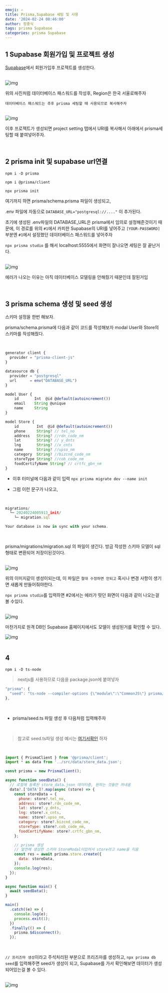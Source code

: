 ```yaml
---
emoji: ✍
title: Prisma,Supabase 세팅 및 사용
date: '2024-02-24 08:46:00'
author: 정중식
tags: prisma Supabase
categories: prisma Supabase
---
```


## 1 Supabase 회원가입 및 프로젝트 생성

[Supabase](https://supabase.com)에서 회원가입후 프로젝트를 생성한다.

<br/>

<img src='./1-1.png' alt=' img' />
<br/>

위의 사진처럼 데이터베이스 패스워드를 작성후,
Region은 한국 서울로해주자

`데이터베이스 패스워드는 추후 prisma 세팅할 때 사용되므로 복사해주자`

<br/>

<img src='./1-2.png' alt=' img' />

<br/>

이후 프로젝트가 생성되면 project setting 탭에서 URI를 복사해서 아래에서
prisma세팅할 때 붙여넣어주자.

<br/>

## 2 prisma init 및 supabase url연결

`npm i -D prisma`

`npm i @prisma/client`

`npx prisma init`

여기까지 하면 prisma/schema.prisma 파일이 생성되고,

.env 파일에 자동으로 `DATABASE_URL="postgresql://...."` 이 추가된다.

초기에 생성된 .env파일의 DATABASE_URL은 prisma에서 임의로 설정해준것이기 때문에,
이 경로를 위의 `#1`에서 카피한 Supabase의 URI를 넣어주고
`[YOUR-PASSWORD]` 부분엔 `#1`에서 설정했던 데이터베이스 패스워드를 넣어주자

`npx prisma studio` 를 해서 localhost:5555에서 화면이 잘나오면 세팅은 잘 끝난거다.

<br/>

<img src='./2-1.png' alt=' img' />

<br/>

에러가 나오는 이유는 아직 데이터베이스 모델링을 안해줬기 때문인데 잘된거임

<br/>

## 3 prisma schema 생성 및 seed 생성

스키마 설정을 한번 해보자.

prisma/schema.prisma에 다음과 같이 코드를 작성해보자
modal User와 Store의 스키마를 작성해줬다.

<br/>

```js
generator client {
  provider = "prisma-client-js"
}

datasource db {
  provider = "postgresql"
  url      = env("DATABASE_URL")
}

model User {
    id       Int  @id @default(autoincrement())
    email    String @unique
    name     String
}

model Store {
    id        Int  @id @default(autoincrement())
    phone     String? // tel_no
    address   String? //rdn_code_nm
    lat       String? // y_dnts
    lng       String? //x_cnts
    name      String? //upso_nm
    category  String? //bizcnd_code_nm
    storeType String? //cob_code_nm
    foodCertifyName String? // crtfc_gbn_nm
}
```

- 이후 터미널에 다음과 같이 입력
  `npx prisma migrate dev --name init`

- 그럼 이런 문구가 나오고,

<br/>

```js
migrations/
  └─ 20240224005913_init/
    └─ migration.sql

Your database is now in sync with your schema.
```

<br/>

prisma/migrations/migration.sql 의 파일이 생긴다.
방금 작성한 스키마 모델이 sql형태로 변환되어 저장이된것이다.

<br/>

<img src='./3-1.png' alt=' img' />

<br/>

위의 이미지같이 생성이되는데, 이 파일은 `절대 수정하면 안되고`
혹시나 변경 사항이 생기면 새롭게 만들어줘야한다.

`npx prisma studio`를 입력하면 #2에서는 에러가 떳던 화면이 다음과 같이 나오는걸 볼 수있다.

<br/>

<img src='./3-2.png' alt=' img' />

<br/>

마찬가지로 원격 DB인 Supabase 홈페이지에서도 모델이 생성된거를 확인할 수 있다.
<br/>

<img src='./3-3.png' alt=' img' />

<br/>
<br/>

## 4

`npm i -D ts-node`

> nextjs를 사용하므로 다음을 package.json에 붙여넣자

```js
"prisma": {
  "seed": "ts-node --compiler-options {\"module\":\"CommonJS\"} prisma/seed.ts"
},
```

<br/>

- prisma/seed.ts 파일 생성 후 다음처럼 입력해주자

  <br/>

> 참고로 seed.ts파일 생성 예시는 [여기서확인](https://www.prisma.io/docs/orm/prisma-migrate/workflows/seeding#how-to-seed-your-database-in-prisma-orm) 하자

<br/>

```js
import { PrismaClient } from '@prisma/client';
import * as data from '../src/data/store_data.json';

const prisma = new PrismaClient();

async function seedData() {
  // 로컬에 등록된 store_data.json 데이터중, 원하는 것들만 꺼내옴
  data?.['DATA']?.map(async (store) => {
    const storeData = {
      phone: store?.tel_no,
      address: store?.rdn_code_nm,
      lat: store?.y_dnts,
      lng: store?.x_cnts,
      name: store?.upso_nm,
      category: store?.bizcnd_code_nm,
      storeType: store?.cob_code_nm,
      foodCertifyName: store?.crtfc_gbn_nm,
    };

    // prisma 생성
    // 앞전에 생성한 스키마 StoreModal이있어서 store라고 name을 지음
    const res = await prisma.store.create({
      data: storeData,
    });
    console.log(res);
  });
}

async function main() {
  await seedData();
}

main()
  .catch((e) => {
    console.log(e);
    process.exit(1);
  })
  .finally(() => {
    prisma.$disconnect();
  });
```

<br/>

`// 프리즈마 생성`이라고 주석처리된 부분으로 프리즈마를 생성하고,
`npx prisma db seed`를 입력해주면 seed가 생성이 되고,
Supabase를 가서 확인해보면 데이터가 생성되어있는걸 볼 수 있다.

<br/>

<img src='./4-1.png' alt=' img' />

```toc

```
